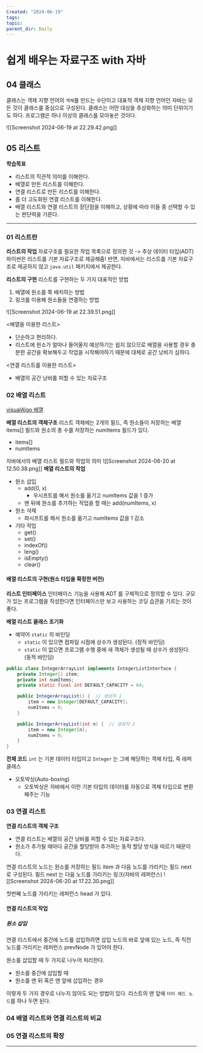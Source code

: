 ```yaml
---
Created: "2024-06-19"
tags: 
topic: 
parent_dir: Daily
---
```

# 쉽게 배우는 자료구조 with 자바
## 04 클래스
클래스는 객체 지향 언어의 `객체`를 만드는 수단이고 대표적 객체 지향 언어인 자바는 모든 것이 클래스를 중심으로 구성된다. 클래스는 어떤 대상을 추상화하는 의미 단위이기도 하다. 프로그램은 하나 이상의 클래스를 모아놓은 것이다. 

![[Screenshot 2024-06-19 at 22.29.42.png]]
## 05 리스트
**학습목표**
- 리스트의 직관적 의미를 이해한다.
- 배열로 만든 리스트를 이해한다. 
- 연결 리스트로 만든 리스트를 이해한다.
- 좀 더 고도화된 연결 리스트를 이해한다.
- 배열 리스트와 연결 리스트의 장단점을 이해하고, 상황에 따라 이들 중 선택할 수 있는 판단력을 기른다. 
---
### 01 리스트란
**리스트의 작업**
자료구조를 필요한 작업 목록으로 정의한 것 -> 추상 데이터 타입(ADT)
파이썬은 리스트를 기본 자료구조로 제공해줌!
반면, 자바에서는 리스트를 기본 자료구조로 제공하지 않고 `java.util` 패키지에서 제공한다.

**리스트의 구현**
리스트를 구현하는 두 가지 대표적인 방법
1. 배열에 원소를 쭉 배치하는 방법
2. 링크를 이용해 원소들을 연결하는 방법
   
![[Screenshot 2024-06-19 at 22.39.51.png]]

<배열을 이용한 리스트>
- 단순하고 편리하다.
- 리스트에 원소가 얼마나 들어올지 예상하기는 쉽지 않으므로 배열을 사용할 경우 충분한 공간을 확보해두고 작업을 시작해야하기 때문에 대체로 공간 낭비가 심하다.

<연결 리스트를 이용한 리스트>
- 배열의 공간 낭비를 피할 수 있는 자료구조
### 02 배열 리스트
[visualAlgo 배열](https://visualgo.net/en/array)

**배열 리스트의 객체구조**
리스트 객체에는 2개의 필드, 즉 원소들이 저장하는 배열 items[] 필드와 원소의 총 수를 저장하는 numItems 필드가 있다.
- items[]
- numItems

자바에서의 배열 리스트 필드와 작업의 의미
![[Screenshot 2024-06-20 at 12.50.38.png]]
**배열 리스트의 작업**
- 원소 삽입
	- add(0, x)
		- 우시프트를 해서 원소를 옮기고  numItems 값을 1 증가
	- 맨 뒤에 원소를 추가하는 작업을 할 때는 add(numItems, x)
- 원소 삭제
	- 좌시프트를 해서 원소를 옮기고 numItems 값을 1 감소
- 기타 작업
	- get()
	- set()
	- indexOf()
	- leng()
	- isEmpty()
	- clear()
#### 배열 리스트의 구현(원소 타입을 확정한 버전)
**리스트 인터페이스**
인터페이스 기능을 사용해 ADT 를 구체적으로 정의할 수 있다.
규모가 있는 프로그램을 작성한다면 인터페이스만 보고 사용하는 코딩 습관을 기르는 것이 좋다.

**배열 리스트 클래스 초기화**
- 예약어 `static` 의 바인딩
	- `static` 이 있으면 컴파일 시점에 상수가 생성된다. (정적 바인딩)
	- `static` 이 없으면 프로그램 수행 중에 새 객체가 생성될 때 상수가 생성된다. (동적 바인딩)
```java
public class IntegerArrayList implements IntegerListInterface {
    private Integer[] item;
    private int numItems;
    private static final int DEFAULT_CAPACITY = 64;

    public IntegerArrayList() {  // 생성자 1
        item = new Integer[DEFAULT_CAPACITY];
        numItems = 0;
    }

    public IntegerArrayList(int n) {  // 생성자 2
        item = new Integer[n];
        numItems = 0;
    }
}
```

**전체 코드**
`int` 는 기본 데이터 타입이고 `Integer` 는 그에 해당하는 객체 타입, 즉 래퍼 클래스

- 오토박싱(Auto-boxing)
	- 오토박싱은 자바에서 이런 기본 타입의 데이터를 자동으로 객체 타입으로 변환해주는 기능

### 03 연결 리스트
**연결 리스트의 객체 구조**
- 연결 리스트는 배열의 공간 낭비를 피할 수 있는 자료구조다. 
- 원소가 추가될 때마다 공간을 할당받아 추가하는 동적 할당 방식을 따르기 때문이다. 

연결 리스트의 노드는 원소를 저장하는 필드 item 과 다음 노드를 가리키는 필드 next 로 구성된다. 
필드 next 는 다음 노드를 가리키는 링크(자바의 레퍼런스)
![[Screenshot 2024-06-20 at 17.22.30.png]]

첫번째 노드를 가리키는 레퍼런스 head 가 있다.
#### 연결 리스트의 작업
##### 원소 삽입
연결 리스트에서 중간에 노드를 삽입하려면 삽입 노드의 바로 앞에 있는 노드, 즉 직전 노드를 가리키는 레퍼런스 prevNode 가 있어야 한다. 

원소를 삽입할 때 두 가지로 나누어 처리한다. 
- 원소를 중간에 삽입할 때
- 원소를 맨 뒤 혹은 맨 앞에 삽입하는 경우

이렇게 두 가지 경우로 나누지 않아도 되는 방법이 있다. 리스트의 맨 앞에 `더미 헤드 노드`를 하나 두면 된다.


### 04 배열 리스트와 연결 리스트의 비교


### 05 연결 리스트의 확장


****